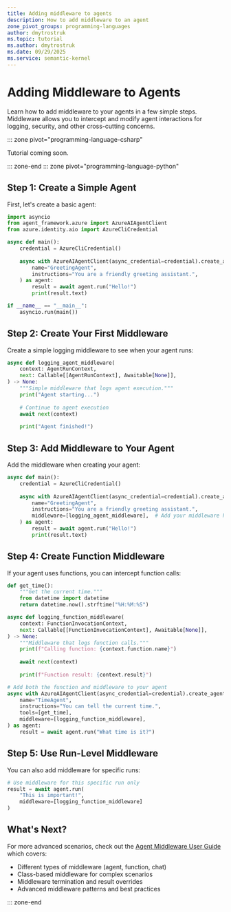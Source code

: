 ```yaml
---
title: Adding middleware to agents
description: How to add middleware to an agent
zone_pivot_groups: programming-languages
author: dmytrostruk
ms.topic: tutorial
ms.author: dmytrostruk
ms.date: 09/29/2025
ms.service: semantic-kernel
---
```


# Adding Middleware to Agents

Learn how to add middleware to your agents in a few simple steps. Middleware allows you to intercept and modify agent interactions for logging, security, and other cross-cutting concerns.

::: zone pivot="programming-language-csharp"

Tutorial coming soon.

::: zone-end
::: zone pivot="programming-language-python"

## Step 1: Create a Simple Agent

First, let's create a basic agent:

```python
import asyncio
from agent_framework.azure import AzureAIAgentClient
from azure.identity.aio import AzureCliCredential

async def main():
    credential = AzureCliCredential()
    
    async with AzureAIAgentClient(async_credential=credential).create_agent(
        name="GreetingAgent",
        instructions="You are a friendly greeting assistant.",
    ) as agent:
        result = await agent.run("Hello!")
        print(result.text)

if __name__ == "__main__":
    asyncio.run(main())
```

## Step 2: Create Your First Middleware

Create a simple logging middleware to see when your agent runs:

```python
async def logging_agent_middleware(
    context: AgentRunContext,
    next: Callable[[AgentRunContext], Awaitable[None]],
) -> None:
    """Simple middleware that logs agent execution."""
    print("Agent starting...")
    
    # Continue to agent execution
    await next(context)
    
    print("Agent finished!")
```

## Step 3: Add Middleware to Your Agent

Add the middleware when creating your agent:

```python
async def main():
    credential = AzureCliCredential()
    
    async with AzureAIAgentClient(async_credential=credential).create_agent(
        name="GreetingAgent",
        instructions="You are a friendly greeting assistant.",
        middleware=[logging_agent_middleware],  # Add your middleware here
    ) as agent:
        result = await agent.run("Hello!")
        print(result.text)
```

## Step 4: Create Function Middleware

If your agent uses functions, you can intercept function calls:

```python
def get_time():
    """Get the current time."""
    from datetime import datetime
    return datetime.now().strftime("%H:%M:%S")

async def logging_function_middleware(
    context: FunctionInvocationContext,
    next: Callable[[FunctionInvocationContext], Awaitable[None]],
) -> None:
    """Middleware that logs function calls."""
    print(f"Calling function: {context.function.name}")
    
    await next(context)
    
    print(f"Function result: {context.result}")

# Add both the function and middleware to your agent
async with AzureAIAgentClient(async_credential=credential).create_agent(
    name="TimeAgent",
    instructions="You can tell the current time.",
    tools=[get_time],
    middleware=[logging_function_middleware],
) as agent:
    result = await agent.run("What time is it?")
```

## Step 5: Use Run-Level Middleware

You can also add middleware for specific runs:

```python
# Use middleware for this specific run only
result = await agent.run(
    "This is important!",
    middleware=[logging_function_middleware]
)
```

## What's Next?

For more advanced scenarios, check out the [Agent Middleware User Guide](../../user-guide/agents/agent-middleware.md) which covers:

- Different types of middleware (agent, function, chat)
- Class-based middleware for complex scenarios
- Middleware termination and result overrides
- Advanced middleware patterns and best practices

::: zone-end
